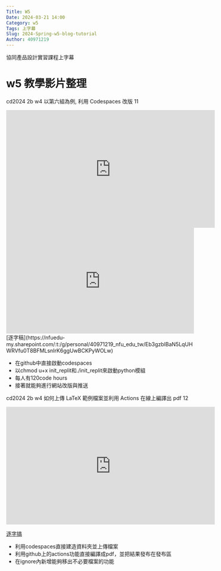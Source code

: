 ```yaml
---
Title: W5
Date: 2024-03-21 14:00
Category: w5
Tags: 上字幕
Slug: 2024-Spring-w5-blog-tutorial
Author: 40971219
---
```


協同產品設計實習課程上字幕

<!-- PELICAN_END_SUMMARY -->

# w5 教學影片整理
 cd2024 2b w4 以第六組為例, 利用 Codespaces 改版 11

<iframe width="560" height="315" src="https://www.youtube.com/embed/L8rG5uLHIlo?si=su2GL6oNEWtGUTNQ" title="YouTube video player" frameborder="0" allow="accelerometer; autoplay; clipboard-write; encrypted-media; gyroscope; picture-in-picture; web-share" referrerpolicy="strict-origin-when-cross-origin" allowfullscreen></iframe>
<style>.embed-container { position: relative; padding-bottom: 56.25%; height: 0; overflow: hidden; max-width: 100%; } .embed-container iframe, .embed-container object, .embed-container embed { position: absolute; top: 0; left: 0; width: 100%; height: 100%; }</style><div class='embed-container'><iframe src='https://www.youtube.com/embed/QILiHiTD3uc' frameborder='0' allowfullscreen></iframe></div>
[逐字稿](https://nfuedu-my.sharepoint.com/:t:/g/personal/40971219_nfu_edu_tw/Eb3gzblBaN5LqUHWRVfu0T8BFMLsnIrK6ggUwBCKPyWOLw)

- 在github中直接啟動codespaces
- 以chmod u+x init_replit和./init_replit來啟動python模組
- 每人有120code hours
- 接著就能夠進行網站改版與推送

cd2024 2b w4 如何上傳 LaTeX 範例檔案並利用 Actions 在線上編譯出 pdf 12

<iframe width="560" height="315" src="https://www.youtube.com/embed/bheoYbc4sns?si=W6Ka9TYIz878DDYD" title="YouTube video player" frameborder="0" allow="accelerometer; autoplay; clipboard-write; encrypted-media; gyroscope; picture-in-picture; web-share" referrerpolicy="strict-origin-when-cross-origin" allowfullscreen></iframe>

[逐字搞](https://nfuedu-my.sharepoint.com/:t:/g/personal/40971219_nfu_edu_tw/ET_MpTSJQv1Iv9FRs0y9iCwBwN5Xz8D4q9EwRK4bX0NfcA?e=UeDPjz)

- 利用codespaces直接建造資料夾並上傳檔案
- 利用github上的actions功能直接編譯成pdf，並把結果發布在發布區
- 在ignore內新增能夠移出不必要檔案的功能
